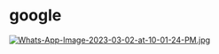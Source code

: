 # google
[![Whats-App-Image-2023-03-02-at-10-01-24-PM.jpg](https://i.postimg.cc/xjgV4V11/Whats-App-Image-2023-03-02-at-10-01-24-PM.jpg)](https://postimg.cc/PNL7CcDg)
